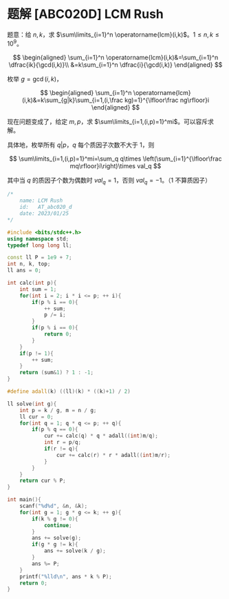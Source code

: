 # 题解 [ABC020D] LCM Rush

题意：给 $n,k$，求 $\sum\limits_{i=1}^n \operatorname{lcm}(i,k)$。$1\leq n,k\leq 10^9$。

$$
\begin{aligned}
\sum_{i=1}^n \operatorname{lcm}(i,k)&=\sum_{i=1}^n \dfrac{ik}{\gcd(i,k)}\\
&=k\sum_{i=1}^n \dfrac{i}{\gcd(i,k)}
\end{aligned}
$$

枚举 $g=\gcd(i,k)$，

$$
\begin{aligned}
\sum_{i=1}^n \operatorname{lcm}(i,k)&=k\sum_{g|k}\sum_{i=1,(i,\frac kg)=1}^{\lfloor\frac ng\rfloor}i
\end{aligned}
$$

现在问题变成了，给定 $m, p$，求 $\sum\limits_{i=1,(i,p)=1}^mi$。可以容斥求解。

具体地，枚举所有 $q|p$，$q$ 每个质因子次数不大于 $1$，则

$$
\sum\limits_{i=1,(i,p)=1}^mi=\sum_q q\times \left(\sum_{i=1}^{\lfloor\frac mq\rfloor}i\right)\times val_q
$$

其中当 $q$ 的质因子个数为偶数时 $val_q=1$，否则 $val_q=-1$。（$1$ 不算质因子）

```cpp
/*
    name: LCM Rush
    id:   AT_abc020_d
    date: 2023/01/25
*/

#include <bits/stdc++.h>
using namespace std;
typedef long long ll;

const ll P = 1e9 + 7;
int n, k, top;
ll ans = 0;

int calc(int p){
	int sum = 1;
	for(int i = 2; i * i <= p; ++ i){
		if(p % i == 0){
			++ sum;
			p /= i;
		}
		if(p % i == 0){
			return 0;	
		}
	}
	if(p != 1){
		++ sum;
	}
	return (sum&1) ? 1 : -1;
}

#define adall(k) ((ll)(k) * ((k)+1) / 2)

ll solve(int g){
	int p = k / g, m = n / g;
	ll cur = 0;
	for(int q = 1; q * q <= p; ++ q){
		if(p % q == 0){
			cur += calc(q) * q * adall((int)m/q);
			int r = p/q;
			if(r != q){
				cur += calc(r) * r * adall((int)m/r);
			}
		}
	}
	return cur % P;
}

int main(){
	scanf("%d%d", &n, &k);
	for(int g = 1; g * g <= k; ++ g){
		if(k % g != 0){
			continue;
		}
		ans += solve(g);
		if(g * g != k){
			ans += solve(k / g);
		}
		ans %= P;
	}
	printf("%lld\n", ans * k % P);
	return 0;
}
```
